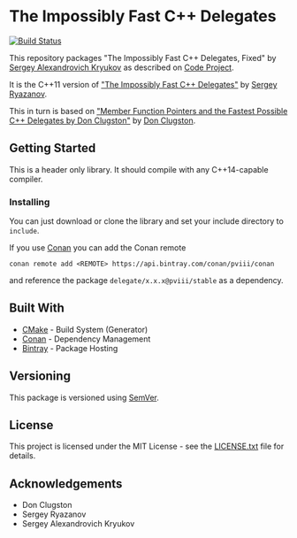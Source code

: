 # The Impossibly Fast C++ Delegates

[![Build Status](https://travis-ci.com/PVIII/delegate.svg?branch=master)](https://travis-ci.com/PVIII/delegate)

This repository packages "The Impossibly Fast C++ Delegates, Fixed" by 
[Sergey Alexandrovich Kryukov](https://www.codeproject.com/script/Membership/View.aspx?mid=2291164) as described on [Code Project](https://www.codeproject.com/Articles/1170503/The-Impossibly-Fast-Cplusplus-Delegates-Fixed).

It is the C++11 version of ["The Impossibly Fast C++ Delegates"](https://www.codeproject.com/articles/11015/the-impossibly-fast-c-delegates) by [Sergey Ryazanov](https://www.codeproject.com/script/Membership/View.aspx?mid=2013375).

This in turn is based on ["Member Function Pointers and the Fastest Possible C++ Delegates by Don Clugston"](https://www.codeproject.com/Articles/7150/Member-Function-Pointers-and-the-Fastest-Possible) by [Don Clugston](https://www.codeproject.com/Members/Don-Clugston).

## Getting Started

This is a header only library. It should compile with any C++14-capable compiler.

### Installing

You can just download or clone the library and set your include directory to `include`.

If you use [Conan](https://conan.io/) you can add the Conan remote
```
conan remote add <REMOTE> https://api.bintray.com/conan/pviii/conan
```
and reference the package `delegate/x.x.x@pviii/stable` as a dependency.

## Built With

* [CMake](https://cmake.org/) - Build System (Generator)
* [Conan](https://conan.io/) - Dependency Management
* [Bintray](https://bintray.com) - Package Hosting

## Versioning

This package is versioned using [SemVer](http://semver.org/).

## License

This project is licensed under the MIT License - see the [LICENSE.txt](LICENSE.txt) file for details.

## Acknowledgements

* Don Clugston
* Sergey Ryazanov
* Sergey Alexandrovich Kryukov

